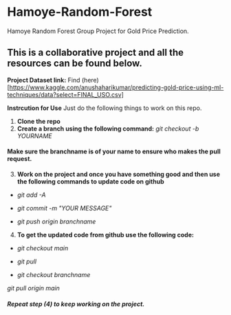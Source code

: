 # Hamoye-Random-Forest
Hamoye Random Forest Group Project for Gold Price Prediction.

## This is a collaborative project and all the resources can be found below.

**Project Dataset link:**
Find (here)[https://www.kaggle.com/anushaharikumar/predicting-gold-price-using-ml-techniques/data?select=FINAL_USO.csv]


**Instrcution for Use**
Just do the following things to work on this repo.

 1. **Clone the repo**
 2. **Create a branch using the following command:**
 	*git checkout -b YOURNAME*

#### Make sure the branchname is of your name to ensure who makes the pull request.

 3. **Work on the project and once you have something good and then use the following commands to update code on github**

- *git add -A*

- *git commit -m "YOUR MESSAGE"*

- *git push origin branchname*


 4. **To get the updated code from github use the following code:**

- *git checkout main*

- *git pull*

- *git checkout branchname*

*git pull origin main*

##### Repeat step (4) to keep working on the project.


